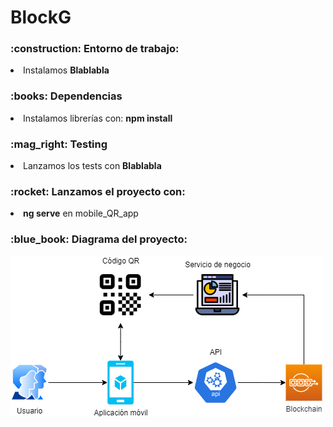 # BlockG

<h3>:construction: Entorno de trabajo:</h3>
<li>Instalamos <b>Blablabla</b></li> 
<h3>:books: Dependencias</h3>
<li>Instalamos librerías con: <b>npm install</b></li>
<h3>:mag_right: Testing</h3>
<li>Lanzamos los tests con <b>Blablabla</b></li>
<h3>:rocket: Lanzamos el proyecto con:</h3>
<li><b>ng serve</b> en mobile_QR_app</li>
<h3>:blue_book: Diagrama del proyecto:</h3>

![alt text](https://github.com/JonanOribe/BlockG/blob/main/docs/BlockG.png?raw=true)

